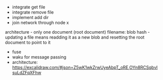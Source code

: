 - integrate get file
- integrate remove file
- implement add dir
- join network through node x


architecture
    - only one document (root document)
        filename: blob hash
    - updating a file means readding it as a new blob and resetting the root document to point to it


- fuse
- waku for message passing
- architecture: https://excalidraw.com/#json=Z5wK1wkZrwUyeAbpT_oRE,OYn8RCSqbvIsuLdZFqXFhw
